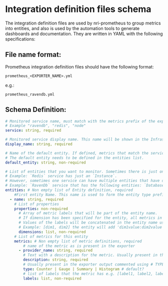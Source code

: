 # Integration definition files schema

The integration definition files are used by nri-prometheus to group metrics into entities, and also is used by the automation tools to generate dashboards and documentation. They are written in YAML with the following specifications:

## File name format:

Prometheus integration definition files should have the following format:

`prometheus_<EXPORTER_NAME>.yml`

e.g.:

`prometheus_ravendb.yml`

## Schema Definition:
```yaml
# Monitored service name, must match with the metrics prefix of the exporter (e.g. redis_commands_duration_seconds_total)
# Example "ravendb", "redis", "node"
service: string, required 

# Monitored service display name. This name will be shown in the Infrastructure UI page.
display_name: string, required

# Name of the default entity. If defined, metrics that match the service prefix but are not defined in any entity will be added to this entity.
# The default entity needs to be defined in the entities list.
default_entity: string, non-required

# List of entities that you want to monitor. Sometimes there is just one entity, which is the service itself,
# Example: `Redis` service has just an `Instance`.
# However, sometimes one service can have multiple entities that have different names.
# Example: `RavenDb` service that has the following entities: `Database`, `Node`.
entities: # Non empty list of Entity definition, required
    #First entity Name. This name is used to form the entity type prefixed by the service e.g. RavendbDatabase
  - name: string, required 
    # List of properties 
    properties: non-required
      # Array of metric labels that will be part of the entity name.
      # If dimension has been specified for the entity, all metrics in the entity need to contain this labels.
      # Values of the labels will be concatenated in the entity name using ':'. They will follow the order of the list.
      # Example: [dim1, dim2] the entity will add 'dim1value:dim2value' to the name
      dimensions: list, non-required
    # List of metrics for this entity
    metrics: # Non empty list of metric definitions, required
        # name of the metric as is present in the exporter
      - provider_name: string, required
        # Text with a description for the metric. Usually present in the exporter output commented using # HELP
        description: string, required 
        # Usually present in the exporter output commented using # TYPE
        type: Counter | Gauge | Summary | Histogram # default?
        # list of labels that the metric has e.g. [label1, label2, label3]
        labels: list, non-required
```
